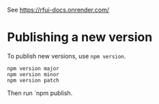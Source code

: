 See https://rfui-docs.onrender.com/

# Publishing a new version

To publish new versions, use `npm version`.

```
npm version major
npm version minor
npm version patch
```

Then run `npm publish.

